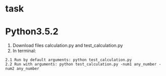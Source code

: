 # task
# Python3.5.2
1. Download files calculation.py and test_calculation.py
2. In terminal:
  ```
  2.1 Run by default arguments: python test_calculation.py
  2.2 Run with arguments: python test_calculation.py -num1 any_number -num2 any_number
```

